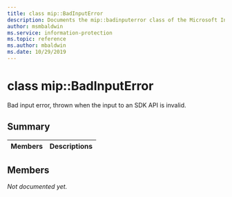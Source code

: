 ```yaml
---
title: class mip::BadInputError 
description: Documents the mip::badinputerror class of the Microsoft Information Protection (MIP) SDK.
author: msmbaldwin
ms.service: information-protection
ms.topic: reference
ms.author: mbaldwin
ms.date: 10/29/2019
---
```


# class mip::BadInputError 
Bad input error, thrown when the input to an SDK API is invalid.
  
## Summary
 Members                        | Descriptions                                
--------------------------------|---------------------------------------------
  
## Members
_Not documented yet._
